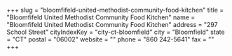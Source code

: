 +++
slug = "bloomfifeld-united-methodist-community-food-kitchen"
title = "Bloomfifeld United Methodist Community Food Kitchen"
name = "Bloomfifeld United Methodist Community Food Kitchen"
address = "297 School Street"
cityIndexKey = "city-ct-bloomfield"
city = "Bloomfield"
state = "CT"
postal = "06002"
website = ""
phone = "860 242-5641"
fax = ""
+++
